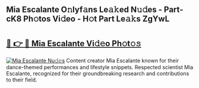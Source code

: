 ## Mia Escalante O𝚗lyf𝚊ns Le𝚊𝚔ed N𝚞𝚍es - Part-cK8 Ph𝚘tos Vi𝚍eo - H𝚘t Part Le𝚊𝚔s ZgYwL

# <h2><a href="http://hf5wco.feru.top/?c=Mia+Escalante">🔗 👉 🔴 Mia Escalante Vi𝚍𝚎o Ph𝚘t𝚘𝚜</a></h2>

[![Mia Escalante Nu𝚍𝚎s](https://i.imgur.com/0TWrTi3.gif)](http://hf5wco.feru.top/?c=Mia+Escalante)
Content creator Mia Escalante known for their dance-themed performances and lifestyle snippets. Respected scientist Mia Escalante, recognized for their groundbreaking research and contributions to their field. 
